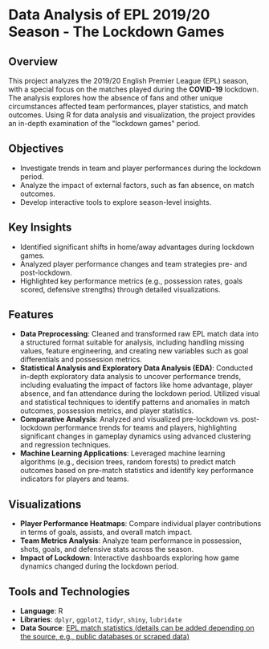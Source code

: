 # Data Analysis of EPL 2019/20 Season - The Lockdown Games

## Overview
This project analyzes the 2019/20 English Premier League (EPL) season, with a special focus on the matches played during the **COVID-19** lockdown. The analysis explores how the absence of fans and other unique circumstances affected team performances, player statistics, and match outcomes. Using R for data analysis and visualization, the project provides an in-depth examination of the "lockdown games" period.

## Objectives
- Investigate trends in team and player performances during the lockdown period.
- Analyze the impact of external factors, such as fan absence, on match outcomes.
- Develop interactive tools to explore season-level insights.

## Key Insights
- Identified significant shifts in home/away advantages during lockdown games.
- Analyzed player performance changes and team strategies pre- and post-lockdown.
- Highlighted key performance metrics (e.g., possession rates, goals scored, defensive strengths) through detailed visualizations.

## Features
- **Data Preprocessing**: Cleaned and transformed raw EPL match data into a structured format suitable for analysis, including handling missing values, feature engineering, and creating new variables such as goal differentials and possession metrics.
- **Statistical Analysis and Exploratory Data Analysis (EDA)**:  Conducted in-depth exploratory data analysis to uncover performance trends, including evaluating the impact of factors like home advantage, player absence, and fan attendance during the lockdown period. Utilized visual and statistical techniques to identify patterns and anomalies in match outcomes, possession metrics, and player statistics.
- **Comparative Analysis**: Analyzed and visualized pre-lockdown vs. post-lockdown performance trends for teams and players, highlighting significant changes in gameplay dynamics using advanced clustering and regression techniques.
- **Machine Learning Applications**: Leveraged machine learning algorithms (e.g., decision trees, random forests) to predict match outcomes based on pre-match statistics and identify key performance indicators for players and teams.

## Visualizations
- **Player Performance Heatmaps**: Compare individual player contributions in terms of goals, assists, and overall match impact.
- **Team Metrics Analysis**: Analyze team performance in possession, shots, goals, and defensive stats across the season.
- **Impact of Lockdown**: Interactive dashboards exploring how game dynamics changed during the lockdown period.

## Tools and Technologies
- **Language**: R
- **Libraries**: `dplyr`, `ggplot2`, `tidyr`, `shiny`, `lubridate`
- **Data Source**: [EPL match statistics (details can be added depending on the source, e.g., public databases or scraped data)](https://www.kaggle.com/datasets/idoyo92/epl-stats-20192020/code)


